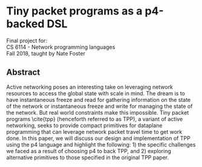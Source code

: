 # Tiny packet programs as a p4-backed DSL

Final project for:  
CS 6114 - Network programming languages  
Fall 2018, taught by Nate Foster

## Abstract
Active networking poses an interesting take on leveraging network resources to access the global state with scale in mind. The dream is to have instantaneous freeze and read for gathering information on the state of the network or instantaneous freeze and write for managing the state of the network. But real world constraints make this impossible. Tiny packet programs \cite{tpp} (henceforth referred to as TPP), a variant of active networking, seeks to provide compact primitives for dataplane programming that can leverage network packet travel time to get work done. In this paper, we will discuss our design and implementation of TPP using the p4 language and highlight the following: 1) the specific challenges we faced as a result of choosing p4 to back TPP, and 2) exploring alternative primitives to those specified in the original TPP paper.
